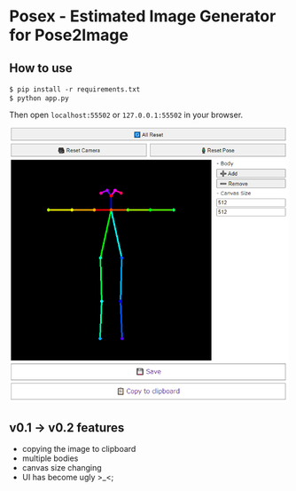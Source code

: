 # Posex - Estimated Image Generator for Pose2Image

## How to use

```
$ pip install -r requirements.txt
$ python app.py
```

Then open `localhost:55502` or `127.0.0.1:55502` in your browser.

![sample](./sample.png)

## v0.1 -> v0.2 features
- copying the image to clipboard
- multiple bodies
- canvas size changing
- UI has become ugly >_<;
